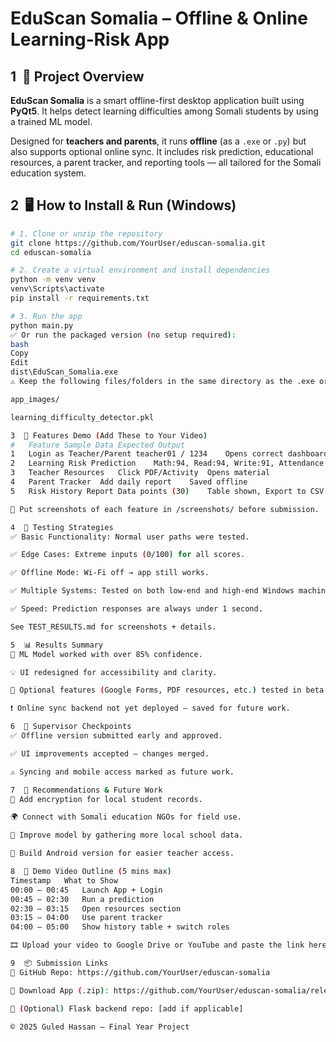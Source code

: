 # EduScan Somalia – Offline & Online Learning‑Risk App  



## 1  📘 Project Overview
**EduScan Somalia** is a smart offline-first desktop application built using **PyQt5**. It helps detect learning difficulties among Somali students by using a trained ML model.  

Designed for **teachers and parents**, it runs **offline** (as a `.exe` or `.py`) but also supports optional online sync. It includes risk prediction, educational resources, a parent tracker, and reporting tools — all tailored for the Somali education system.


## 2  🖥 How to Install & Run (Windows)

```bash
# 1. Clone or unzip the repository
git clone https://github.com/YourUser/eduscan-somalia.git
cd eduscan-somalia

# 2. Create a virtual environment and install dependencies
python -m venv venv
venv\Scripts\activate
pip install -r requirements.txt

# 3. Run the app
python main.py
✅ Or run the packaged version (no setup required):
bash
Copy
Edit
dist\EduScan_Somalia.exe
⚠️ Keep the following files/folders in the same directory as the .exe or main.py:

app_images/

learning_difficulty_detector.pkl

3  🎯 Features Demo (Add These to Your Video)
#	Feature	Sample Data	Expected Output
1	Login as Teacher/Parent	teacher01 / 1234	Opens correct dashboard
2	Learning Risk Prediction	Math:94, Read:94, Write:91, Attendance:85, Behavior:2, Literacy:8	High Risk shown
3	Teacher Resources	Click PDF/Activity	Opens material
4	Parent Tracker	Add daily report	Saved offline
5	Risk History Report	Data points (30)	Table shown, Export to CSV works

📂 Put screenshots of each feature in /screenshots/ before submission.

4  🧪 Testing Strategies
✅ Basic Functionality: Normal user paths were tested.

✅ Edge Cases: Extreme inputs (0/100) for all scores.

✅ Offline Mode: Wi-Fi off → app still works.

✅ Multiple Systems: Tested on both low-end and high-end Windows machines.

✅ Speed: Prediction responses are always under 1 second.

See TEST_RESULTS.md for screenshots + details.

5  📊 Results Summary
🎯 ML Model worked with over 85% confidence.

💡 UI redesigned for accessibility and clarity.

🧩 Optional features (Google Forms, PDF resources, etc.) tested in beta.

❗ Online sync backend not yet deployed — saved for future work.

6  📅 Supervisor Checkpoints
✅ Offline version submitted early and approved.

✅ UI improvements accepted — changes merged.

⚠️ Syncing and mobile access marked as future work.

7  📌 Recommendations & Future Work
🔐 Add encryption for local student records.

🌍 Connect with Somali education NGOs for field use.

🔄 Improve model by gathering more local school data.

📱 Build Android version for easier teacher access.

8  🎥 Demo Video Outline (5 mins max)
Timestamp	What to Show
00:00 – 00:45	Launch App + Login
00:45 – 02:30	Run a prediction
02:30 – 03:15	Open resources section
03:15 – 04:00	Use parent tracker
04:00 – 05:00	Show history table + switch roles

🎞 Upload your video to Google Drive or YouTube and paste the link here.

9  📦 Submission Links
🔗 GitHub Repo: https://github.com/YourUser/eduscan-somalia

💾 Download App (.zip): https://github.com/YourUser/eduscan-somalia/releases

🔧 (Optional) Flask backend repo: [add if applicable]

© 2025 Guled Hassan – Final Year Project
